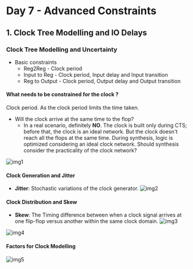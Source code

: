 # Day 7 - Advanced Constraints

## 1. Clock Tree Modelling and IO Delays

### Clock Tree Modelling and Uncertainty

* Basic constraints
    - Reg2Reg - Clock period
    - Input to Reg - Clock period, Input delay and Input transition
    - Reg to Output - Clock period, Output delay and Output transition

#### What needs to be constrained for the clock ?
Clock period. As the clock period limits the time taken. 

* Will the clock arrive at the same time to the flop?
    - In a real scenario, definitely **NO**. The clock is built only during CTS; before that, the clock is an ideal network. But the clock doesn't reach all the flops at the same time. During synthesis, logic is optimized considering an ideal clock network. Should synthesis consider the practicality of the clock network?
      
![img1]()

#### Clock Generation and Jitter

* **Jitter**: Stochastic variations of the clock generator.
![img2]()

#### Clock Distribution and Skew

* **Skew**: The Timing difference between when a clock signal arrives at one flip-flop versus another within the same clock domain.
![img3]()

![img4]()  

#### Factors for Clock Modelling  
![img5]()

